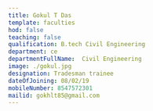 ```yaml
---
title: Gokul T Das
template: faculties
hod: false
teaching: false
qualification: B.tech Civil Engineering
department: ce
departmentFullName:  Civil Engineering
image: ./gokul.jpg
designation: Tradesman trainee
dateOfJoining: 08/02/19
mobileNumber: 8547572301
mailid: gokhlt85@gmail.com
---
```

